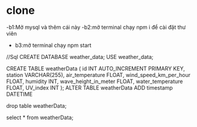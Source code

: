 # clone
-b1:Mở mysql và thêm cái này 
-b2:mở terminal chạy npm i để cài đặt thư viên
- b3:mở terminal chạy npm start

//Sql
CREATE DATABASE weather_data;
USE weather_data;

CREATE TABLE weatherData (
    id INT AUTO_INCREMENT PRIMARY KEY,
    station VARCHAR(255),
    air_temperature FLOAT,
    wind_speed_km_per_hour FLOAT,
    humidity INT,
    wave_height_in_meter FLOAT,
    water_temperature FLOAT,
    UV_index INT
);
ALTER TABLE weatherData
ADD timestamp DATETIME

drop table weatherData;

select * from weatherData;

